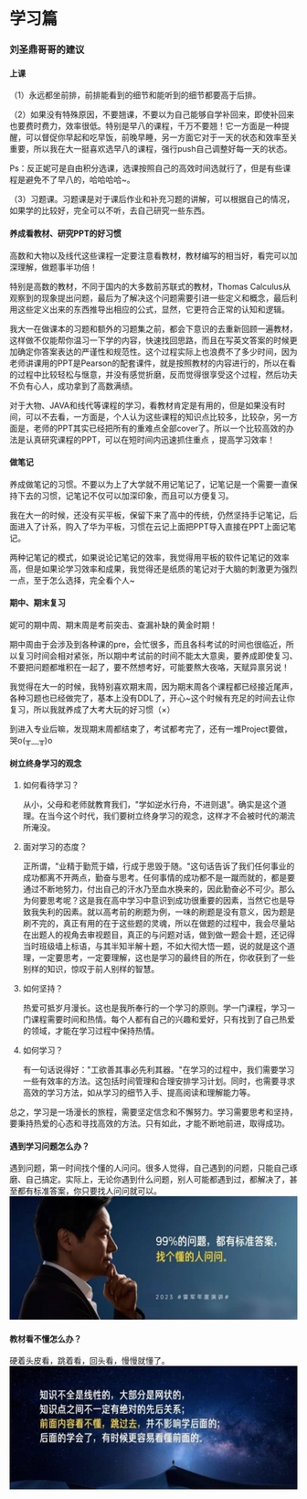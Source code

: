 # 学习篇


### 刘圣鼎哥哥的建议
#### 上课
（1）永远都坐前排，前排能看到的细节和能听到的细节都要高于后排。

（2）如果没有特殊原因，不要翘课，不要以为自己能够自学补回来，即使补回来也要费时费力，效率很低。特别是早八的课程，千万不要翘！它一方面是一种提醒，可以督促你早起和吃早饭，前晚早睡，另一方面它对于一天的状态和效率至关重要，所以我在大一挺喜欢选早八的课程，强行push自己调整好每一天的状态。

Ps：反正妮可是自由积分选课，选课按照自己的高效时间选就行了，但是有些课程是避免不了早八的，哈哈哈哈\~。

（3）习题课。习题课是对于课后作业和补充习题的讲解，可以根据自己的情况，如果学的比较好，完全可以不听，去自己研究一些东西。

#### 养成看教材、研究PPT的好习惯
高数和大物以及线代这些课程一定要注意看教材，教材编写的相当好，看完可以加深理解，做题事半功倍！

特别是高数的教材，不同于国内的大多数前苏联式的教材，Thomas
Calculus从观察到的现象提出问题，最后为了解决这个问题需要引进一些定义和概念，最后利用这些定义出来的东西推导出相应的公式，显然，它更符合正常的认知和逻辑。

我大一在做课本的习题和额外的习题集之前，都会下意识的去重新回顾一遍教材，这样做不仅能帮你温习一下学的内容，快速找回思路，而且在写英文答案的时候更加确定你答案表达的严谨性和规范性。这个过程实际上也浪费不了多少时间，因为老师讲课用的PPT是Pearson的配套课件，就是按照教材的内容进行的，所以在看的过程中比较轻松与惬意，并没有感觉折磨，反而觉得很享受这个过程，然后功夫不负有心人，成功拿到了高数满绩。

对于大物、JAVA和线代等课程的学习，看教材肯定是有用的，但是如果没有时间，可以不去看，一方面是，个人认为这些课程的知识点比较多，比较杂，另一方面是，老师的PPT其实已经把所有的重难点全部cover了。所以一个比较高效的办法是认真研究课程的PPT，可以在短时间内迅速抓住重点
，提高学习效率！

#### 做笔记
养成做笔记的习惯。不要以为上了大学就不用记笔记了，记笔记是一个需要一直保持下去的习惯，记笔记不仅可以加深印象，而且可以方便复习。

我在大一的时候，还没有买平板，保留下来了高中的传统，仍然坚持手记笔记，后面进入了计系，购入了华为平板，习惯在云记上面把PPT导入直接在PPT上面记笔记。

两种记笔记的模式，如果说论记笔记的效率，我觉得用平板的软件记笔记的效率高，但是如果论学习效率和成果，我觉得还是纸质的笔记对于大脑的刺激更为强烈一点，至于怎么选择，完全看个人\~

#### 期中、期末复习
妮可的期中周、期末周是考前突击、查漏补缺的黄金时期！

期中周由于会涉及到各种课的pre，会忙很多，而且各科考试的时间也很临近，所以复习时间会相对紧张，所以期中考试前的时间不能太大意奥，要养成即使复习、不要把问题都堆积在一起了，要不然想考好，可能要熬大夜咯，天赋异禀另说！

我觉得在大一的时候，我特别喜欢期末周，因为期末周各个课程都已经接近尾声，各种习题也已经做完了，基本上没有DDL了，开心\~这个时候有充足的时间去让你复习，所以我就养成了大考大玩的好习惯（×）

到进入专业后嘛，发现期末周都结束了，考试都考完了，还有一堆Project要做，哭o(╥﹏╥)o

#### 树立终身学习的观念
1. 如何看待学习？

    从小，父母和老师就教育我们，"学如逆水行舟，不进则退"。确实是这个道理。在当今这个时代，我们要树立终身学习的观念，这样才不会被时代的潮流所淹没。

2. 面对学习的态度？

    正所谓，"业精于勤荒于嬉，行成于思毁于随。"这句话告诉了我们任何事业的成功都离不开两点，勤奋与思考。任何事情的成功都不是一蹴而就的，都是要通过不断地努力，付出自己的汗水乃至血水换来的，因此勤奋必不可少。那么为何要思考呢？这是我在高中学习中意识到成功很重要的因素，当然它也是导致我失利的因素。就以高考前的刷题为例，一味的刷题是没有意义，因为题是刷不完的，真正有用的在于这些题的灵魂，所以在做题的过程中，我会尽量站在出题人的视角去审视题目，真正的与问题对话，做到做一题会十题，还记得当时班级墙上标语，与其半知半解十题，不如大彻大悟一题，说的就是这个道理，一定要思考，一定要理解，这也是学习的最终目的所在，你收获到了一些别样的知识，惊叹于前人别样的智慧。

3. 如何坚持？

    热爱可抵岁月漫长。这也是我所奉行的一个学习的原则。学一门课程，学习一门课程需要时间和热情。每个人都有自己的兴趣和爱好，只有找到了自己热爱的领域，才能在学习过程中保持热情。

4. 如何学习？

    有一句话说得好："工欲善其事必先利其器。"在学习的过程中，我们需要学习一些有效率的方法。这包括时间管理和合理安排学习计划。同时，也需要寻求高效的学习方法，如从学习的细节入手、提高阅读和理解能力等。

总之，学习是一场漫长的旅程，需要坚定信念和不懈努力。学习需要思考和坚持，要秉持热爱的心态和寻找高效的方法。只有如此，才能不断地前进，取得成功。

#### 遇到学习问题怎么办？
遇到问题，第一时间找个懂的人问问。很多人觉得，自己遇到的问题，只能自己琢磨、自己搞定。实际上，无论你遇到什么问题，别人可能都遇到过，都解决了，甚至都有标准答案，你只要找人问问就可以。
![雷军谈问问题](../../res/img/learning/LeiJun_AskQuestion.png)

#### 教材看不懂怎么办？
硬着头皮看，跳着看，回头看，慢慢就懂了。
![雷军谈学习顺序](../../res/img/learning/LeiJun_ReadTextbook.png)
